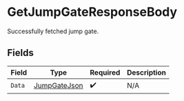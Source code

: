 # GetJumpGateResponseBody

Successfully fetched jump gate.


## Fields

| Field                                                   | Type                                                    | Required                                                | Description                                             |
| ------------------------------------------------------- | ------------------------------------------------------- | ------------------------------------------------------- | ------------------------------------------------------- |
| `Data`                                                  | [JumpGateJson](../../Models/Components/JumpGateJson.md) | :heavy_check_mark:                                      | N/A                                                     |